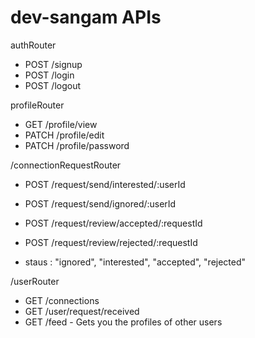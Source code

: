 # dev-sangam APIs
authRouter
- POST /signup
- POST /login
- POST /logout

profileRouter
- GET /profile/view
- PATCH /profile/edit
- PATCH /profile/password

/connectionRequestRouter
- POST /request/send/interested/:userId
- POST /request/send/ignored/:userId

- POST /request/review/accepted/:requestId
- POST /request/review/rejected/:requestId

- staus : "ignored", "interested", "accepted", "rejected"


/userRouter
- GET /connections
- GET /user/request/received
- GET /feed - Gets you the profiles of other users


